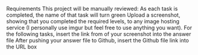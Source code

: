 Requirements
    This project will be manually reviewed:
        As each task is completed, the name of that task will turn green
        Upload a screenshot, showing that you completed the required levels, to any image hosting service (I personally use imgur but feel free to use anything you want).
        For the following tasks, insert the link from of your screenshot into the answer file
        After pushing your answer file to Github, insert the Github file link into the URL box

